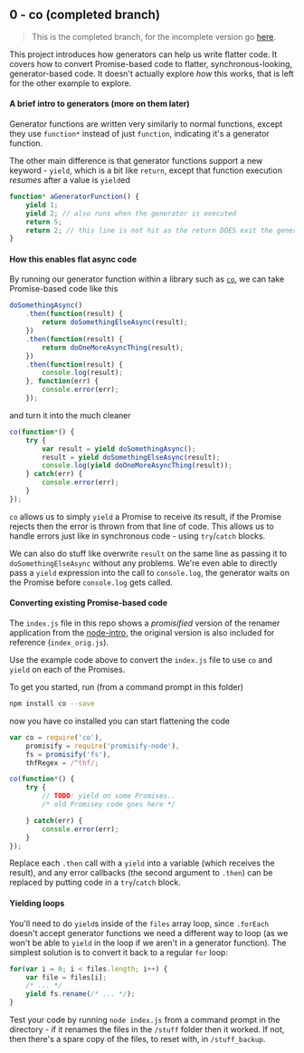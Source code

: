 ## 0 - co (completed branch)
> This is the completed branch, for the incomplete version go [here](//github.com/jon-hall/generators-and-async/tree/master/0-co).

This project introduces how generators can help us write flatter code.  It covers how to convert Promise-based code to flatter, synchronous-looking, generator-based code.  It doesn't actually explore *how* this works, that is left for the other example to explore.

#### A brief intro to generators (more on them later)

Generator functions are written very similarly to normal functions, except they use `function*` instead of just `function`, indicating it's a generator function.

The other main difference is that generator functions support a new keyword - `yield`, which is a bit like `return`, except that function execution *resumes* after a value is `yield`ed

```js
function* aGeneratorFunction() {
    yield 1;
    yield 2; // also runs when the generator is executed
    return 5;
    return 2; // this line is not hit as the return DOES exit the generator
}
```

#### How this enables flat async code

By running our generator function within a library such as [`co`](//github.com/tj/co), we can take Promise-based code like this

```js
doSomethingAsync()
    .then(function(result) {
        return doSomethingElseAsync(result);
    })
    .then(function(result) {
        return doOneMoreAsyncThing(result);
    })
    .then(function(result) {
        console.log(result);
    }, function(err) {
        console.error(err);
    });
```

and turn it into the much cleaner

```js
co(function*() {
    try {
        var result = yield doSomethingAsync();
        result = yield doSomethingElseAsync(result);
        console.log(yield doOneMoreAsyncThing(result));
    } catch(err) {
        console.error(err);
    }
});
```

`co` allows us to simply `yield` a Promise to receive its result, if the Promise rejects then the error is thrown from that line of code.  This allows us to handle errors just like in synchronous code - using `try`/`catch` blocks.

We can also do stuff like overwrite `result` on the same line as passing it to `doSomethingElseAsync` without any problems.  We're even able to directly pass a `yield` expression into the call to `console.log`, the generator waits on the Promise before `console.log` gets called.

#### Converting existing Promise-based code

The `index.js` file in this repo shows a *promisified* version of the renamer application from the [node-intro](//github.com/jon-hall/node-intro), the original version is also included for reference (`index_orig.js`).

Use the example code above to convert the `index.js` file to use `co` and `yield` on each of the Promises.

To get you started, run (from a command prompt in this folder)

```sh
npm install co --save
```

now you have co installed you can start flattening the code

```js
var co = require('co'),
    promisify = require('promisify-node'),
    fs = promisify('fs'),
    thfRegex = /^thf/;

co(function*() {
    try {
        // TODO: yield on some Promises..
        /* old Promisey code goes here */

    } catch(err) {
        console.error(err);
    }
});
```

Replace each `.then` call with a `yield` into a variable (which receives the result), and any error callbacks (the second argument to `.then`) can be replaced by putting code in a `try`/`catch` block.

#### Yielding loops
You'll need to do `yield`s inside of the `files` array loop, since `.forEach` doesn't accept generator functions we need a different way to loop (as we won't be able to `yield` in the loop if we aren't in a generator function).  The simplest solution is to convert it back to a regular `for` loop:

```js
for(var i = 0; i < files.length; i++) {
    var file = files[i];
    /* ... */
    yield fs.rename(/* ... */);
}
```

Test your code by running `node index.js` from a command prompt in the directory - if it renames the files in the `/stuff` folder then it worked.  If not, then there's a spare copy of the files, to reset with, in `/stuff_backup`.
